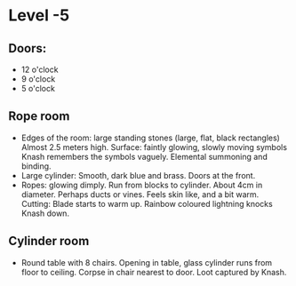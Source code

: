 # Level -5

## Doors:

* 12 o'clock
*  9 o'clock
*  5 o'clock


## Rope room

* Edges of the room: large standing stones (large, flat, black rectangles)
  Almost 2.5 meters high. Surface: faintly glowing, slowly moving symbols
  Knash remembers the symbols vaguely. Elemental summoning and binding.
* Large cylinder: Smooth, dark blue and brass. Doors at the front.
* Ropes: glowing dimply. Run from blocks to cylinder. About 4cm in diameter.
         Perhaps ducts or vines.
         Feels skin like, and a bit warm. 
         Cutting: Blade starts to warm up. Rainbow coloured lightning
                  knocks Knash down.

## Cylinder room

* Round table with 8 chairs. Opening in table, glass cylinder runs
  from floor to ceiling.
  Corpse in chair nearest to door. Loot captured by Knash.
